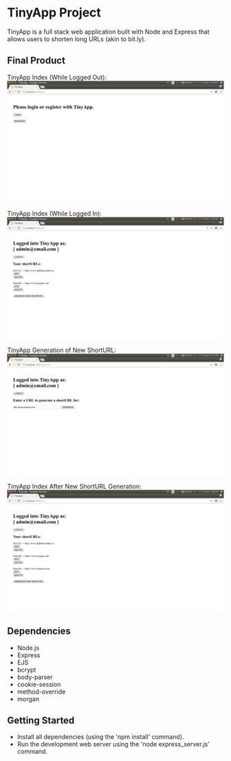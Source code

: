 # TinyApp Project

TinyApp is a full stack web application built with Node and Express that allows users to shorten long URLs (akin to bit.ly).

## Final Product

TinyApp Index (While Logged Out):
!["Screenshot of Index (Logged Out)"](https://github.com/carloferrer/tinyApp/blob/master/tinyapp-index.png)

TinyApp Index (While Logged In):
!["Screenshot of Index (Logged In)"](https://github.com/carloferrer/tinyApp/blob/master/tinyapp-sample.png)

TinyApp Generation of New ShortURL:
!["Screenshot of shortURL Generation"](https://github.com/carloferrer/tinyApp/blob/master/tinyapp-generate.png)

TinyApp Index After New ShortURL Generation:
!["Screenshot of Post shortURL Generation"](https://github.com/carloferrer/tinyApp/blob/master/tinyapp-sample-2.png)

## Dependencies

- Node.js
- Express
- EJS
- bcrypt
- body-parser
- cookie-session
- method-override
- morgan

## Getting Started

- Install all dependencies (using the 'npm install' command).
- Run the development web server using the 'node express_server.js' command.